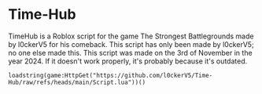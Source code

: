 # Time-Hub

TimeHub is a Roblox script for the game The Strongest Battlegrounds made by l0ckerV5 for his comeback. This script has only been made by l0ckerV5; no one else made this. This script was made on the 3rd of November in the year 2024. If it doesn't work properly, it's probably because it's outdated.

```
loadstring(game:HttpGet("https://github.com/l0ckerV5/Time-Hub/raw/refs/heads/main/Script.lua"))()
```
